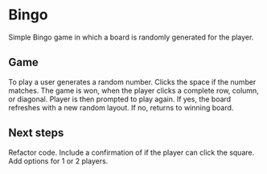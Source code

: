 # Bingo

Simple Bingo game in which a board is randomly generated for the player.

## Game
To play a user generates a random number. Clicks the space if the number matches.
The game is won, when the player clicks a complete row, column, or diagonal.
Player is then prompted to play again. 
If yes, the board refreshes with a new random layout. If no, returns to winning board.

## Next steps
Refactor code.
Include a confirmation of if the player can click the square.
Add options for 1 or 2 players.
